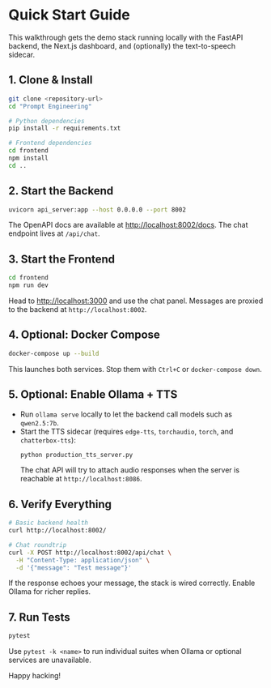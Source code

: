 # Quick Start Guide

This walkthrough gets the demo stack running locally with the FastAPI backend, the Next.js dashboard, and (optionally) the text-to-speech sidecar.

## 1. Clone & Install
```bash
git clone <repository-url>
cd "Prompt Engineering"

# Python dependencies
pip install -r requirements.txt

# Frontend dependencies
cd frontend
npm install
cd ..
```

## 2. Start the Backend
```bash
uvicorn api_server:app --host 0.0.0.0 --port 8002
```
The OpenAPI docs are available at [http://localhost:8002/docs](http://localhost:8002/docs). The chat endpoint lives at `/api/chat`.

## 3. Start the Frontend
```bash
cd frontend
npm run dev
```
Head to [http://localhost:3000](http://localhost:3000) and use the chat panel. Messages are proxied to the backend at `http://localhost:8002`.

## 4. Optional: Docker Compose
```bash
docker-compose up --build
```
This launches both services. Stop them with `Ctrl+C` or `docker-compose down`.

## 5. Optional: Enable Ollama + TTS
- Run `ollama serve` locally to let the backend call models such as `qwen2.5:7b`.
- Start the TTS sidecar (requires `edge-tts`, `torchaudio`, `torch`, and `chatterbox-tts`):
  ```bash
  python production_tts_server.py
  ```
  The chat API will try to attach audio responses when the server is reachable at `http://localhost:8086`.

## 6. Verify Everything
```bash
# Basic backend health
curl http://localhost:8002/

# Chat roundtrip
curl -X POST http://localhost:8002/api/chat \
  -H "Content-Type: application/json" \
  -d '{"message": "Test message"}'
```

If the response echoes your message, the stack is wired correctly. Enable Ollama for richer replies.

## 7. Run Tests
```bash
pytest
```
Use `pytest -k <name>` to run individual suites when Ollama or optional services are unavailable.

Happy hacking!
